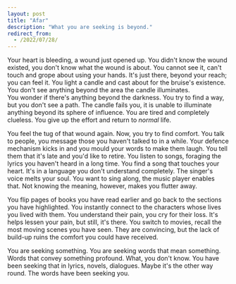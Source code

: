 ```yaml
---
layout: post
title: "Afar"
description: "What you are seeking is beyond."
redirect_from:
  - /2022/07/28/
---
```


Your heart is bleeding, a wound just opened up. You didn't know the wound existed, you don't know what the wound is about. You cannot see it, can't touch and grope about using your hands. It's just there, beyond your reach; you can feel it. You light a candle and cast about for the bruise's existence. You don't see anything beyond the area the candle illuminates. <br>You wonder if there's anything beyond the darkness. You try to find a way, but you don't see a path. The candle fails you, it is unable to illuminate anything beyond its sphere of influence. You are tired and completely clueless. You give up the effort and return to _normal_ life.

  

You feel the tug of that wound again. Now, you try to find comfort. You talk to people, you message those you haven't talked to in a while. Your defence mechanism kicks in and you mould your words to make them laugh. You tell them that it's late and you'd like to retire. You listen to songs, foraging the lyrics you haven't heard in a long time. You find a song that touches your heart. It's in a language you don't understand completely. The singer's voice melts your soul. You want to sing along, the music player enables that. Not knowing the meaning, however, makes you flutter away.

  

You flip pages of books you have read earlier and go back to the sections you have highlighted. You instantly connect to the characters whose lives you lived with them. You understand their pain, you cry for their loss. It's helps lessen your pain, but still, it's there. You switch to movies, recall the most moving scenes you have seen. They are convincing, but the lack of build-up ruins the comfort you could have received.

You are seeking something. You are seeking words that mean something. Words that convey something profound. What, you don't know. You have been seeking that in lyrics, novels, dialogues. Maybe it's the other way round. The words have been seeking you.